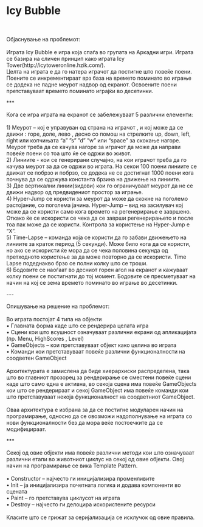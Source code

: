 Icy Bubble
==========
<br />
<p>Објаснување на проблемот:<br /><br />
Играта Icy Bubble е игра која спаѓа во групата на Аркадни игри. Играта се базира на сличен принцип како играта Icy Tower(http://icytoweronline.hzik.com/). <br />
Целта на играта е да го натера играчот да постигне што повеќе поени. Поените се инкрементираат врз база на времето поминато во играње се додека не падне меурот надвор од екранот. Освоените поени претставуваат времето поминато играјќи во десетинки. </p>
***
<p>Кога се игра играта на екранот се забележуваат 5 различни елементи:<br /><br />
1)	Меурот – кој е управуван од страна на играчот , и кој може да се движи : горе, доле, лево , десно со помош на стрелките up, down, left, right или копчињата “a” ”s” ”d” ”w” или “space” за скокање нагоре. Меурот треба да се качува нагоре за играчот да може да направи повеќе поени со тоа што ќе се одржи во живот.<br />
2)	Линиите - кои се генерирани случајно, на кои играчот треба да го качува меурот за да се одржи во играта. На секои 100 поени линиите се движат се побрзо и побрзо, се додека не се достигнат 1000 поени кога почнува да се одржува константа брзина на движење на линиите.<br />
3)	Две вертикални линии(ѕидови) кои го ограничуваат меурот да не се движи надвор од предвидениот простор за играње. <br />
4)	Hyper-Jump се користи за меурот да може да скокне на поголемо растојание, со поголема јачина. Hyper-Jump – вид на засилувач кој може да се користи само кога времето на регенерирање е завршено. Откако ќе се искористи се чека да се заврши регенерирањето и после тоа пак може да се користи. Контрола за користење на Hyper-Jump е “Х”.<br />
5)	Time-Lapse – команда која се користи да го забави движењето на линиите за краток период (5 секунди). Може било кога да се користи, но ако се искористи ќе мора да се чека половина секунда од претходното користење за да може повторно да се искористи. Time Lapse подеднакво брзо се полни колку што се троши.<br />
6)	Бодовите се наоѓаат во десниот горен агол на екранот и кажуваат колку поени се постигнати до тој момент. Бодовите се пресметуваат на начин на кој се зема времето поминато во играње во десетинки.<br /></p>
---
<p>Опишување на решение на проблемот:<br /><br />	
Во играта постојат 4 типа на објекти <br />
•	Главната форма каде што се рендерира целата игра<br />
•	Сцени кои што всушност означуваат различни екрани од апликацијата (пр. Menu, HighScores , Level)<br />
•	GameObjects – кои претставуваат објект како целина во играта<br />
•	Команди кои претставуваат повеќе различни функционалности на соодветен GameObject <br />
<br />
Архитектурата е замислена да биде хиерархиски распределена, така што во главниот прозорец за рендерирање се сместени повеќе сцени каде што само една е активна, во секоја сцена има повеќе GameObjects кои што се рендерираат и секој GameObject има повеќе команди кои што претставуваат некоја функционалност на соодветниот GameObject.<br /><br />
Оваа архитектура е избрана за да се постигне модуларен начин на програмирање, односно да се овозможи надополнување на играта со нови функционалности без да мора веќе постоечките да се модифицираат. </p>
***
<p>Секој од овие објекти има повеќе различни методи кои што означуваат различни етапи во животниот циклус на секој од овие објекти. Овој начин на програмирање се вика Template Pattern.<br /><br />
•	Constructor – најчесто ги иницијализира променливите<br />
•	Init – ја иницијализира почетната логика и додава компоненти во сцената<br />
•	Paint – го претставува циклусот на играта<br />
•	Destroy – најчесто ги делоцира искористените ресурси <br /><br />
Класите што се грижат за серијализација се исклучок од овие правила.</p>